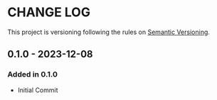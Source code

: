 # CHANGE LOG

This project is versioning following the rules on  [Semantic Versioning](http://semver.org/).

<!-- ## WIP -->

## 0.1.0 - 2023-12-08

### Added in 0.1.0

- Initial Commit
